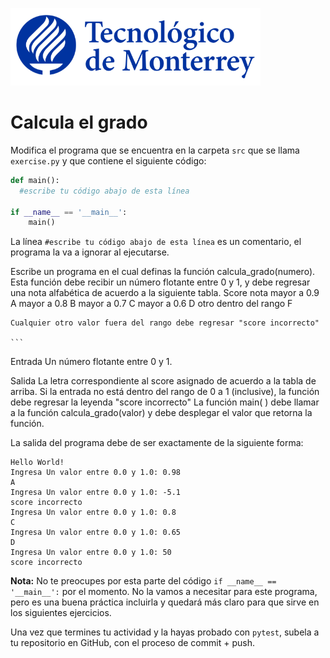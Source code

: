 ![Tec de Monterrey](../../images/logotecmty.png)
# Calcula el grado

Modifica el programa que se encuentra en la carpeta `src` que se llama `exercise.py` y que contiene el siguiente código:

```python
def main():
  #escribe tu código abajo de esta línea

if __name__ == '__main__':
    main()
```

La línea `#escribe tu código abajo de esta línea` es un comentario, el programa la va a ignorar al ejecutarse.

Escribe un programa en el cual definas la función calcula_grado(numero). Esta función debe recibir un número flotante entre 0 y 1, y debe regresar una nota alfabética de acuerdo a la siguiente tabla.
    Score               nota
    mayor a 0.9           A
    mayor a 0.8           B
    mayor a 0.7           C
    mayor a 0.6           D
    otro dentro del rango F

    Cualquier otro valor fuera del rango debe regresar "score incorrecto"

    ```
Entrada
Un número flotante entre 0 y 1.

Salida
La letra correspondiente al score asignado de acuerdo a la tabla de arriba.
Si la entrada no está dentro del rango de 0 a 1 (inclusive), la función debe regresar la leyenda "score incorrecto"
La función main( ) debe llamar a la función calcula_grado(valor) y debe desplegar el valor que retorna la función.

La salida del programa debe de ser exactamente de la siguiente forma:
```
Hello World!
Ingresa Un valor entre 0.0 y 1.0: 0.98
A                                                              
Ingresa Un valor entre 0.0 y 1.0: -5.1
score incorrecto
Ingresa Un valor entre 0.0 y 1.0: 0.8
C  
Ingresa Un valor entre 0.0 y 1.0: 0.65
D
Ingresa Un valor entre 0.0 y 1.0: 50
score incorrecto
```

**Nota:** No te preocupes por esta parte del código `if __name__ == '__main__':` por el momento. No la vamos a necesitar para este programa, pero es una buena práctica incluirla y quedará más claro para que sirve en los siguientes ejercicios.

Una vez que termines tu actividad y la hayas probado con `pytest`, subela a tu repositorio en GitHub, con el proceso de commit + push.
